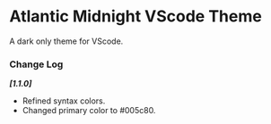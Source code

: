 # Atlantic Midnight VScode Theme

A dark only theme for VScode.

### Change Log

**_[1.1.0]_**

-   Refined syntax colors.
-   Changed primary color to #005c80.
